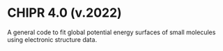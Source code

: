# CHIPR 4.0 (v.2022)
A general code to fit global potential energy surfaces of small molecules using electronic structure data.
